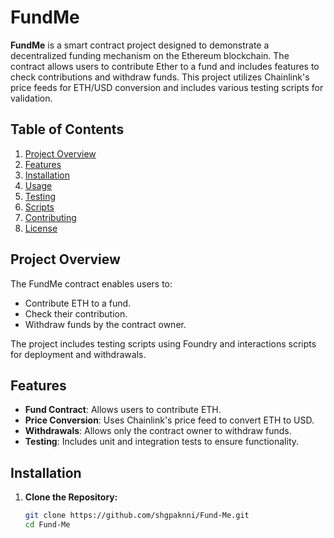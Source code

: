 # FundMe

**FundMe** is a smart contract project designed to demonstrate a decentralized funding mechanism on the Ethereum blockchain. The contract allows users to contribute Ether to a fund and includes features to check contributions and withdraw funds. This project utilizes Chainlink's price feeds for ETH/USD conversion and includes various testing scripts for validation.

## Table of Contents

1. [Project Overview](#project-overview)
2. [Features](#features)
3. [Installation](#installation)
4. [Usage](#usage)
5. [Testing](#testing)
6. [Scripts](#scripts)
7. [Contributing](#contributing)
8. [License](#license)

## Project Overview

The FundMe contract enables users to:
- Contribute ETH to a fund.
- Check their contribution.
- Withdraw funds by the contract owner.

The project includes testing scripts using Foundry and interactions scripts for deployment and withdrawals.

## Features

- **Fund Contract**: Allows users to contribute ETH.
- **Price Conversion**: Uses Chainlink's price feed to convert ETH to USD.
- **Withdrawals**: Allows only the contract owner to withdraw funds.
- **Testing**: Includes unit and integration tests to ensure functionality.

## Installation

1. **Clone the Repository:**

   ```bash
   git clone https://github.com/shgpaknni/Fund-Me.git
   cd Fund-Me
